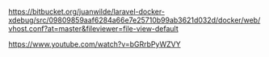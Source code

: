 https://bitbucket.org/juanwilde/laravel-docker-xdebug/src/09809859aaf6284a66e7e25710b99ab3621d032d/docker/web/vhost.conf?at=master&fileviewer=file-view-default

https://www.youtube.com/watch?v=bGRrbPyWZVY